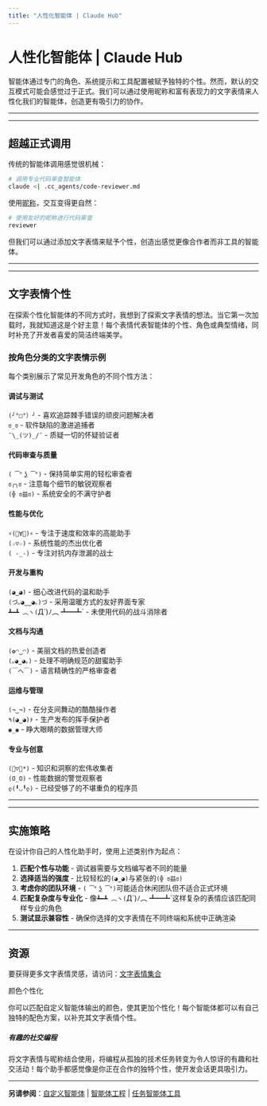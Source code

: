 ```yaml
---
title: "人性化智能体 | Claude Hub"
---
```


# 人性化智能体 | Claude Hub

智能体通过专门的角色、系统提示和工具配置被赋予独特的个性。然而，默认的交互模式可能会感觉过于正式。我们可以通过使用昵称和富有表现力的文字表情来人性化我们的智能体，创造更有吸引力的协作。

* * *

* * *

## 超越正式调用

传统的智能体调用感觉很机械：

```bash
# 调用专业代码审查智能体
claude <| .cc_agents/code-reviewer.md
```

使用[昵称](claude-code-mcps-cc-usage.html)，交互变得更自然：

```bash
# 使用友好的昵称进行代码审查
reviewer
```

但我们可以通过添加文字表情来赋予个性，创造出感觉更像合作者而非工具的智能体。

* * *

* * *

## 文字表情个性

在探索个性化智能体的不同方式时，我想到了探索文字表情的想法。当它第一次加载时，我就知道这是个好主意！每个表情代表智能体的个性、角色或典型情绪，同时补充了开发者喜爱的简洁终端美学。

### 按角色分类的文字表情示例

每个类别展示了常见开发角色的不同个性方法：

#### 调试与测试

`(╯°□°）╯` - 喜欢追踪棘手错误的顽皮问题解决者  
`ಠ_ಠ` - 软件缺陷的激进追捕者  
`¯\_(ツ)_/¯` - 质疑一切的怀疑验证者

#### 代码审查与质量

`( ͡° ͜ʖ ͡°)` - 保持简单实用的轻松审查者  
`ಠ╭╮ಠ` - 注意每个细节的敏锐观察者  
`(╬ ಠ益ಠ)` - 系统安全的不满守护者

#### 性能与优化

`⚡(ﾟ∀ﾟ)⚡` - 专注于速度和效率的高能助手  
`(☆▽☆)` - 系统性能的杰出优化者  
`( -_-)` - 专注对抗内存泄漏的战士

#### 开发与重构

`(◕‿◕)` - 细心改进代码的温和助手  
`(づ｡◕‿‿◕｡)づ` - 采用温暖方式的友好界面专家  
`┻━┻ ︵ヽ(`Д´)ﾉ︵ ┻━┻` - 未使用代码的战斗消除者

#### 文档与沟通

`(✿◠‿◠)` - 美丽文档的热爱创造者  
`(｡◕‿◕｡)` - 处理不明确规范的甜蜜助手  
`(￣ヘ￣)` - 语言精确性的严格审查者

#### 运维与管理

`(¬‿¬)` - 在分支间舞动的酷酷操作者  
`٩(◕‿◕)۶` - 生产发布的挥手保护者  
`◉_◉` - 睁大眼睛的数据管理大师

#### 专业与创意

`(ﾟ▽ﾟ*)` - 知识和洞察的宏伟收集者  
`(O_O)` - 性能数据的警觉观察者  
`ლ(╹◡╹ლ)` - 已经受够了的不堪重负的程序员

* * *

* * *

## 实施策略

在设计你自己的人性化助手时，使用上述类别作为起点：

1.  **匹配个性与功能** - 调试器需要与文档编写者不同的能量
2.  **选择适当的强度** - 比较轻松的`(◕‿◕)`与紧张的`(╬ ಠ益ಠ)`
3.  **考虑你的团队环境** - `( ͡° ͜ʖ ͡°)`可能适合休闲团队但不适合正式环境
4.  **匹配复杂度与专业化** - 像`┻━┻ ︵ヽ(`Д´)ﾉ︵ ┻━┻`这样复杂的表情应该匹配同样专业的角色
5.  **测试显示兼容性** - 确保你选择的文字表情在不同终端和系统中正确渲染

* * *

## 资源

要获得更多文字表情灵感，请访问：[文字表情集合](https://textfac.es/)

颜色个性化

你可以匹配自定义智能体输出的颜色，使其更加个性化！每个智能体都可以有自己独特的配色方案，以补充其文字表情个性。

##### 有趣的社交编程

将文字表情与昵称结合使用，将编程从孤独的技术任务转变为令人惊讶的有趣和社交活动！每个助手都感觉像是你正在合作的独特个性，使开发会话更具吸引力。


* * *

**另请参阅**：[自定义智能体](mechanics-custom-agents.html) | [智能体工程](mechanics-sub-agents.html) | [任务智能体工具](mechanics-task-agent-tools.html)
